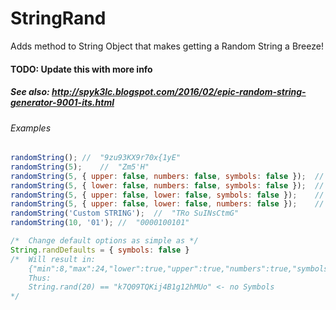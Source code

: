 # StringRand
Adds method to String Object that makes getting a Random String a Breeze!


#### TODO: Update this with more info

##### See also: http://spyk3lc.blogspot.com/2016/02/epic-random-string-generator-9001-its.html


###### Examples 

```javascript
randomString();	//	"9zu93KX9r70x{1yE"
randomString(5);	//	"Zm5'H"
randomString(5, { upper: false, numbers: false, symbols: false });	//	"yxhwr"
randomString(5, { lower: false, numbers: false, symbols: false });	//	"LMHHP"
randomString(5, { upper: false, lower: false, symbols: false });	//	"87989"
randomString(5, { upper: false, lower: false, numbers: false });	//	"/~_+$"
randomString('Custom STRING');	//	"TRo SuINsCtmG"
randomString(10, '01');	//	"0000100101"

/*	Change default options as simple as	*/
String.randDefaults = { symbols: false }
/*	Will result in:
	{"min":8,"max":24,"lower":true,"upper":true,"numbers":true,"symbols":false,"enforce":true}
	Thus:
	String.rand(20) == "k7Q09TQKij4B1g12hMUo" <- no Symbols
*/
```
